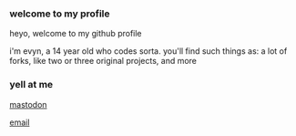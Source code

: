 ### welcome to my profile

heyo, welcome to my github profile 

i'm evyn, a 14 year old who codes sorta. you'll find such things as: a lot of forks, like two or three original projects, and more


### yell at me

[mastodon](https://mas.to/evynhh)

[email](mailto:baconz@disroot.org)

